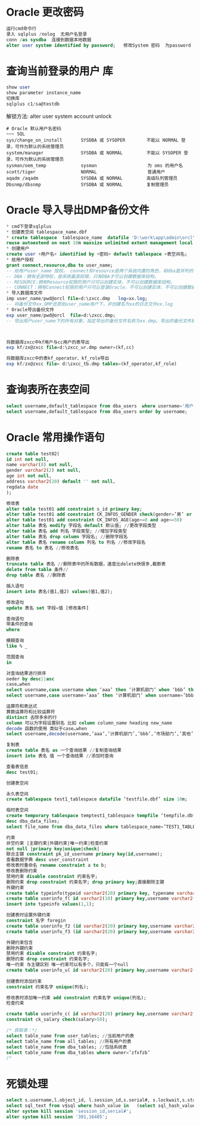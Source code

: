 # Oracle 更改密码
~~~ SQL
运行cmd命令行
录入 sqlplus /nolog  无用户名登录
conn /as sysdba  连接到数据本地数据
alter user system identified by password;   修改System 密码  为password 
~~~

# 查询当前登录的用户 库
~~~ SQL
show user
show parameter instance_name
切换库
sqlplus c1/sa@testdb
~~~

解锁方法:
alter user system account unlock
~~~
# Oracle 默认用户名密码
~~~ SQL
sys/change_on_install       SYSDBA 或 SYSOPER        不能以 NORMAL 登录，可作为默认的系统管理员
system/manager              SYSDBA 或 NORMAL         不能以 SYSOPER 登录，可作为默认的系统管理员
sysman/oem_temp             sysman                   为 oms 的用户名
scott/tiger                 NORMAL                   普通用户
aqadm /aqadm                SYSDBA 或 NORMAL         高级队列管理员
Dbsnmp/dbsnmp           	SYSDBA 或 NORMAL         复制管理员
~~~
# Oracle 导入导出DMP备份文件
~~~ SQL
* cmd下登录sqlplus
* 创建表空间 tablespace_name.dbf 
* create tablespace  tablespace_name  datafile 'D:\work\app\admin\orcl\dpdump\tablespace_name.dbf' size 500m
reuse autoextend on next 10m maxsize unlimited extent management local autoallocate permanent online; 指定表空间初始大小为500M，并且指定表空间满后每次增加的大小为10M。
* 创建用户
create user +用户名+ identified by +密码+ default tablespace +表空间名;     用户、密码指定表空间
* 给用户授权
grant connect,resource,dba to user_name; 
-- 给用户user_name 授权， connect和resource是两个系统内置的角色，和dba是并列的关系。
-- DBA：拥有全部特权，是系统最高权限，只有DBA才可以创建数据库结构。
-- RESOURCE:拥有Resource权限的用户只可以创建实体，不可以创建数据库结构。
-- CONNECT：拥有Connect权限的用户只可以登录Oracle，不可以创建实体，不可以创建数据库结构。
* 导入数据库文件
imp user_name/pwd@orcl file=d:\zxcc.dmp   log=xx.log;
-- 将备份文件xx.DMP还原到user_name用户下，并创建名为xx的日志文件xx.log
* Oracle导出备份文件
exp user_name/pwd@orcl  file=d:\zxcc.dmp;
-- 导出用户user_name下的所有对象，指定导出的备份文件名称为xx.dmp。导出的备份文件默认的存放位置为oracle安装目录下的dpdump文件夹中。



将数据库zxcc中kf用户与cc用户的表导出
exp kf/zx@zxcc file=d:\zxcc_ur.dmp owner=(kf,cc)

将数据库zxcc中的表kf_operator、kf_role导出
exp kf/zx@zxcc file= d:\zxcc_tb.dmp tables=(kf_operator,kf_role)


~~~
# 查询表所在表空间
~~~ SQL
select username,default_tablespace from dba_users  where username='用户名';
select username,default_tablespace from dba_users order by username;
~~~

# Oracle 常用操作语句
~~~ SQL
create table test02(
id int not null,
name varchar(8) not null,
gender varchar2(2) not null,
age int not null,
address varchar2(20) default '' not null,
regdata date
);

修改表
alter table test01 add constraint s_id primary key;
alter table test01 add constraint CK_INFOS_GENDER check(gender=’男’ or gender=’女’)
alter table test01 add constraint CK_INFOS_AGE(age>=0 and age<=50)
alter table 表名 modify 字段名 default 默认值; //更改字段类型
alter table 表名 add 列名 字段类型; //增加字段类型
alter table 表名 drop column 字段名; //删除字段名
alter table 表名 rename column 列名 to 列名 //修改字段名
rename 表名 to 表名 //修改表名

删除表
truncate table 表名 //删除表中的所有数据，速度比delete快很多,截断表
delete from table 条件//
drop table 表名 //删除表

插入语句
insert into 表名(值1,值2) values(值1,值2);

修改语句
update 表名 set 字段=值 [修改条件]

查询语句
带条件的查询
where

模糊查询
like % _

范围查询
in

对查询结果进行排序
oeder by desc||asc
case…when
select username,case username when ‘aaa’ then ‘计算机部门’ when ‘bbb’ then ‘市场部门’ else ‘其他部门’ end as 部门 from users;
select username,case username=’aaa’ then ‘计算机部门’ when username=’bbb’ then ‘市场部门’ else ‘其他部门’ as 部门 from users;

运算符和表达式
算数运算符和比较运算符
distinct 去除多余的行
column 可以为字段设置别名 比如 column column_name heading new_name
decode 函数的使用 类似于case…when
select username,decode(username,’aaa’,’计算机部门’,’bbb’,’市场部门’,’其他’) as 部门 from users;

复制表
create table 表名 as 一个查询结果 //复制查询结果
insert into 表名 值 一个查询结果 //添加时查询

查看表信息
desc test01;

创建表空间

永久表空间
create tablespace test1_tablespace datafile ‘testfile.dbf’ size 10m;

临时表空间
create temporary tablespace temptest1_tablespace tempfile ‘tempfile.dbf’ size 10m;
desc dba_data_files;
select file_name from dba_data_files where tablespace_name=’TEST1_TABLESPACE’;

约束
非空约束 |主键约束|外键约束|唯一约束|检查约束
not null |primary key|unique|check|
联合主键 constraint pk_id_username primary key(id,username);
查看数据字典 desc user_constraint
修改表时重命名 rename constraint a to b;
修改表删除约束
禁用约束 disable constraint 约束名字;
删除约束 drop constraint 约束名字; drop primary key;直接删除主键
外键约束
create table typeinfo(typeid varchar2(20) primary key, typename varchar2(20));
create table userinfo_f( id varchar2(10) primary key,username varchar2(20),typeid_new varchar2(10) references typeinfo(typeid));
insert into typeinfo values(1,1);

创建表时设置外键约束
constraint 名字 foregin
create table userinfo_f2 (id varchar2(20) primary key,username varchar2(20),typeid_new varchar2(10),constraint fk_typeid_new foreign key(typeid_new) references typeinfo(typeid));
create table userinfo_f3 (id varchar2(20) primary key,username varchar2(20),typeid_new varchar2(10),constraint fk_typeid_new1 foreign key(typeid_new) references typeinfo(typeid) on delete cascade);

外键约束包含
删除外键约束
禁用约束 disable constraint 约束名字;
删除约束 drop constraint 约束名字;
唯一约束 与主键区别 唯一约束可以有多个，只能有一个null
create table userinfo_u( id varchar2(20) primary key,username varchar2(20) unique,userpwd varchar2(20));
 
创建表时添加约束
constraint 约束名字 unique(列名);

修改表时添加唯一约束 add constraint 约束名字 unique(列名);
检查约束

create table userinfo_c( id varchar2(20) primary key,username varchar2(20), salary number(5,0) check(salary>50));
constraint ck_salary check(salary>50);

/* 获取表：*/
select table_name from user_tables; //当前用户的表
select table_name from all_tables; //所有用户的表
select table_name from dba_tables; //包括系统表
select table_name from dba_tables where owner=’zfxfzb’
/*
~~~

# 死锁处理
~~~ SQL
select s.username,l.object_id, l.session_id,s.serial#, s.lockwait,s.status,s.machine,s.program from v$session s,v$locked_object l where s.sid = l.session_id;
select sql_text from v$sql where hash_value in   (select sql_hash_value from v$session where sid in  (select session_id from v$locked_object));
alter system kill session 'session_id,serial#'; 
alter system kill session '301,16405'; 
~~~